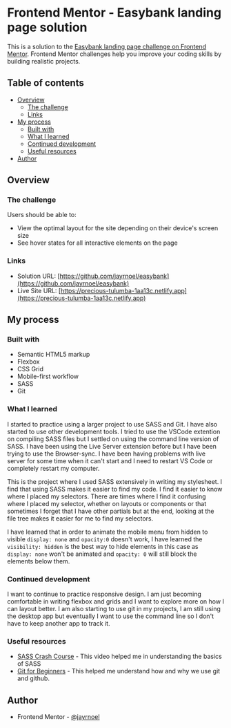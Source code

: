 # Frontend Mentor - Easybank landing page solution

This is a solution to the [Easybank landing page challenge on Frontend Mentor](https://www.frontendmentor.io/challenges/easybank-landing-page-WaUhkoDN). Frontend Mentor challenges help you improve your coding skills by building realistic projects.

## Table of contents

- [Overview](#overview)
  - [The challenge](#the-challenge)
  - [Links](#links)
- [My process](#my-process)
  - [Built with](#built-with)
  - [What I learned](#what-i-learned)
  - [Continued development](#continued-development)
  - [Useful resources](#useful-resources)
- [Author](#author)

## Overview

### The challenge

Users should be able to:

- View the optimal layout for the site depending on their device's screen size
- See hover states for all interactive elements on the page

### Links

- Solution URL: [https://github.com/jayrnoel/easybank](https://github.com/jayrnoel/easybank)
- Live Site URL: [https://precious-tulumba-1aa13c.netlify.app](https://precious-tulumba-1aa13c.netlify.app)

## My process

### Built with

- Semantic HTML5 markup
- Flexbox
- CSS Grid
- Mobile-first workflow
- SASS
- Git

### What I learned

I started to practice using a larger project to use SASS and Git. I have also started to use other development tools. I tried to use the VSCode extention on compiling SASS files but I settled on using the command line version of SASS. I have been using the Live Server extension before but I have been trying to use the Browser-sync. I have been having problems with live server for some time when it can't start and I need to restart VS Code or completely restart my computer.

This is the project where I used SASS extensively in writing my stylesheet. I find that using SASS makes it easier to find my code. I find it easier to know where I placed my selectors. There are times where I find it confusing where I placed my selector, whether on layouts or components or that sometimes I forget that I have other partials but at the end, looking at the file tree makes it easier for me to find my selectors.

I have learned that in order to animate the mobile menu from hidden to visible `display: none` and `opacity:0` doesn't work, I have learned the `visibility: hidden` is the best way to hide elements in this case as `display: none` won't be animated and `opacity: 0` will still block the elements below them.

### Continued development

I want to continue to practice responsive design. I am just becoming comfortable in writing flexbox and grids and I want to explore more on how I can layout better. I am also starting to use git in my projects, I am still using the desktop app but eventually I want to use the command line so I don't have to keep another app to track it.

### Useful resources

- [SASS Crash Course](https://www.youtube.com/watch?v=nu5mdN2JIwM) - This video helped me in understanding the basics of SASS
- [Git for Beginners](https://www.youtube.com/watch?v=8Dd7KRpKeaE) - This helped me understand how and why we use git and github.

## Author

- Frontend Mentor - [@jayrnoel](https://www.frontendmentor.io/profile/jayrnoel)
